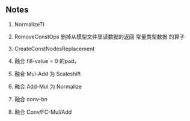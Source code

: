 Notes
---

1. NormalizeTI
2. RemoveConstOps
    删掉从模型文件里读数据的返回 常量类型数据 的算子
3. CreateConstNodesReplacement

1. 融合 fill-value = 0 的pad，
2. 融合 Mul-Add 为 Scaleshift
3. 融合 Add-Mul 为 Normalize
4. 融合 conv-bn 
5. 融合 Conv/FC-Mul/Add